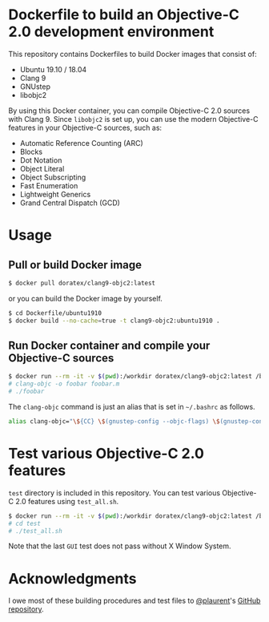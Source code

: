 # Dockerfile to build an Objective-C 2.0 development environment

This repository contains Dockerfiles to build Docker images that consist of:

* Ubuntu 19.10 / 18.04
* Clang 9
* GNUstep
* libobjc2

By using this Docker container, you can compile Objective-C 2.0 sources with Clang 9. Since `libobjc2` is set up, you can use the modern Objective-C features in your Objective-C sources, such as:

* Automatic Reference Counting (ARC)
* Blocks
* Dot Notation
* Object Literal
* Object Subscripting
* Fast Enumeration
* Lightweight Generics
* Grand Central Dispatch (GCD)

# Usage

## Pull or build Docker image

```sh
$ docker pull doratex/clang9-objc2:latest
```

or you can build the Docker image by yourself.

```sh
$ cd Dockerfile/ubuntu1910
$ docker build --no-cache=true -t clang9-objc2:ubuntu1910 .
```


## Run Docker container and compile your Objective-C sources

```sh
$ docker run --rm -it -v $(pwd):/workdir doratex/clang9-objc2:latest /bin/bash
# clang-objc -o foobar foobar.m
# ./foobar
```

The `clang-objc` command is just an alias that is set in `~/.bashrc` as follows.

```sh
alias clang-objc="\${CC} \$(gnustep-config --objc-flags) \$(gnustep-config --objc-libs) -fobjc-arc -lobjc -ldispatch -lgnustep-base"
```

# Test various Objective-C 2.0 features

`test` directory is included in this repository. You can test various Objective-C 2.0 features using `test_all.sh`.

```sh
$ docker run --rm -it -v $(pwd):/workdir doratex/clang9-objc2:latest /bin/bash
# cd test
# ./test_all.sh
```

Note that the last `GUI` test does not pass without X Window System.

# Acknowledgments

I owe most of these building procedures and test files to [@plaurent](https://github.com/plaurent)'s [GitHub repository](https://github.com/plaurent/gnustep-build).
